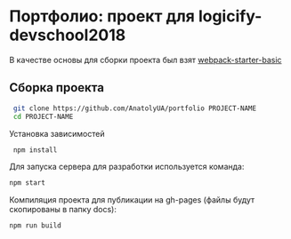 # Портфолио: проект для logicify-devschool2018

В качестве основы для сборки проекта был взят [webpack-starter-basic](https://github.com/lifenautjoe/webpack-starter-basic)

## Сборка проекта

```sh
 git clone https://github.com/AnatolyUA/portfolio PROJECT-NAME
 cd PROJECT-NAME
```

Установка зависимостей 

```sh
 npm install 
```


Для запуска сервера для разработки используется команда:

```sh
npm start
```

Компиляция проекта для публикации на gh-pages (файлы будут скопированы в папку docs):

```sh
npm run build
```


